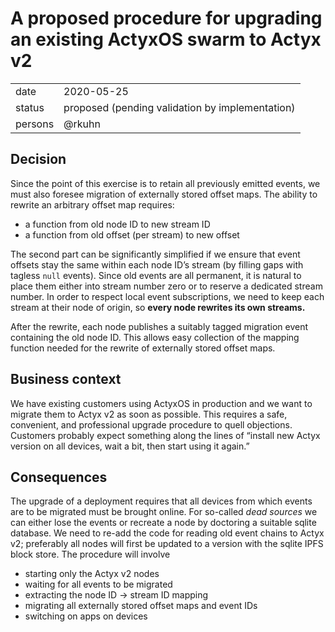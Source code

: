 # A proposed procedure for upgrading an existing ActyxOS swarm to Actyx v2

|  |  |
| --- | --- |
| date | 2020-05-25 |
| status | proposed (pending validation by implementation) |
| persons | @rkuhn |

## Decision

Since the point of this exercise is to retain all previously emitted events, we must also foresee migration of externally stored offset maps.
The ability to rewrite an arbitrary offset map requires:

- a function from old node ID to new stream ID
- a function from old offset (per stream) to new offset

The second part can be significantly simplified if we ensure that event offsets stay the same within each node ID’s stream (by filling gaps with tagless `null` events).
Since old events are all permanent, it is natural to place them either into stream number zero or to reserve a dedicated stream number.
In order to respect local event subscriptions, we need to keep each stream at their node of origin, so **every node rewrites its own streams.**

After the rewrite, each node publishes a suitably tagged migration event containing the old node ID.
This allows easy collection of the mapping function needed for the rewrite of externally stored offset maps.

## Business context

We have existing customers using ActyxOS in production and we want to migrate them to Actyx v2 as soon as possible.
This requires a safe, convenient, and professional upgrade procedure to quell objections.
Customers probably expect something along the lines of “install new Actyx version on all devices, wait a bit, then start using it again.”

## Consequences

The upgrade of a deployment requires that all devices from which events are to be migrated must be brought online.
For so-called _dead sources_ we can either lose the events or recreate a node by doctoring a suitable sqlite database.
We need to re-add the code for reading old event chains to Actyx v2; preferably all nodes will first be updated to a version with the sqlite IPFS block store.
The procedure will involve

- starting only the Actyx v2 nodes
- waiting for all events to be migrated
- extracting the node ID → stream ID mapping
- migrating all externally stored offset maps and event IDs
- switching on apps on devices
